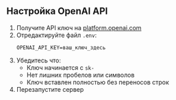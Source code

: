 ## Настройка OpenAI API

1. Получите API ключ на [platform.openai.com](https://platform.openai.com/account/api-keys)
2. Отредактируйте файл `.env`:
   ```
   OPENAI_API_KEY=ваш_ключ_здесь
   ```
3. Убедитесь что:
   - Ключ начинается с `sk-`
   - Нет лишних пробелов или символов
   - Ключ вставлен полностью без переносов строк
4. Перезапустите сервер
